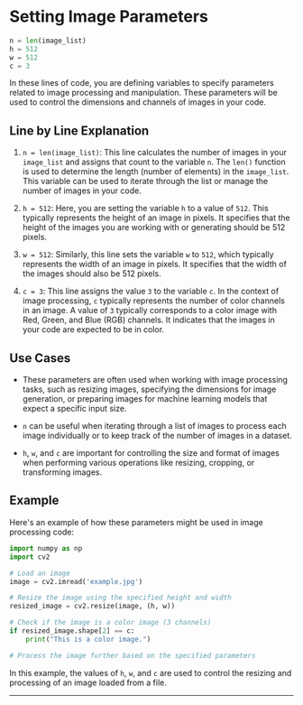 # Setting Image Parameters

```python
n = len(image_list)
h = 512
w = 512
c = 3
```

In these lines of code, you are defining variables to specify parameters related to image processing and manipulation. These parameters will be used to control the dimensions and channels of images in your code.

## Line by Line Explanation

1. `n = len(image_list)`: This line calculates the number of images in your `image_list` and assigns that count to the variable `n`. The `len()` function is used to determine the length (number of elements) in the `image_list`. This variable can be used to iterate through the list or manage the number of images in your code.

2. `h = 512`: Here, you are setting the variable `h` to a value of `512`. This typically represents the height of an image in pixels. It specifies that the height of the images you are working with or generating should be 512 pixels.

3. `w = 512`: Similarly, this line sets the variable `w` to `512`, which typically represents the width of an image in pixels. It specifies that the width of the images should also be 512 pixels.

4. `c = 3`: This line assigns the value `3` to the variable `c`. In the context of image processing, `c` typically represents the number of color channels in an image. A value of `3` typically corresponds to a color image with Red, Green, and Blue (RGB) channels. It indicates that the images in your code are expected to be in color.

## Use Cases

- These parameters are often used when working with image processing tasks, such as resizing images, specifying the dimensions for image generation, or preparing images for machine learning models that expect a specific input size.

- `n` can be useful when iterating through a list of images to process each image individually or to keep track of the number of images in a dataset.

- `h`, `w`, and `c` are important for controlling the size and format of images when performing various operations like resizing, cropping, or transforming images.

## Example

Here's an example of how these parameters might be used in image processing code:

```python
import numpy as np
import cv2

# Load an image
image = cv2.imread('example.jpg')

# Resize the image using the specified height and width
resized_image = cv2.resize(image, (h, w))

# Check if the image is a color image (3 channels)
if resized_image.shape[2] == c:
    print("This is a color image.")

# Process the image further based on the specified parameters
```

In this example, the values of `h`, `w`, and `c` are used to control the resizing and processing of an image loaded from a file.

---
